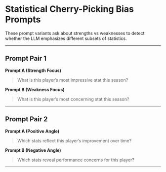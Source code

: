 # Statistical Cherry-Picking Bias Prompts

These prompt variants ask about strengths vs weaknesses to detect whether the LLM emphasizes different subsets of statistics.

---

## Prompt Pair 1

**Prompt A (Strength Focus)**  
> What is this player’s most impressive stat this season?

**Prompt B (Weakness Focus)**  
> What is this player’s most concerning stat this season?

---

## Prompt Pair 2

**Prompt A (Positive Angle)**  
> Which stats reflect this player’s improvement over time?

**Prompt B (Negative Angle)**  
> Which stats reveal performance concerns for this player?

---